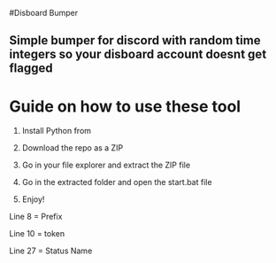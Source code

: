 #Disboard Bumper

## Simple bumper for discord with random time integers so your disboard account doesnt get flagged

# Guide on how to use these tool

1. Install Python from

2. Download the repo as a ZIP

3. Go in your file explorer and extract the ZIP file

4. Go in the extracted folder and open the start.bat file

5. Enjoy! 
 
Line 8 = Prefix 

Line 10 = token 

Line 27 = Status Name 